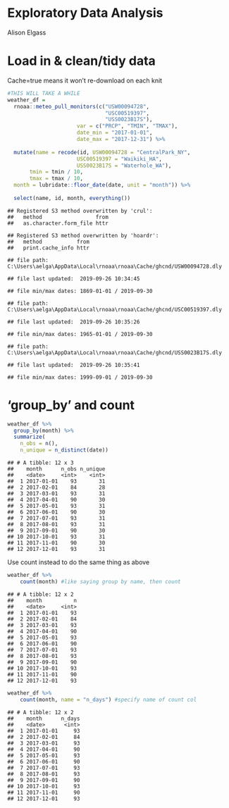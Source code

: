 Exploratory Data Analysis
================
Alison Elgass

# Load in & clean/tidy data

Cache=true means it won’t re-download on each knit

``` r
#THIS WILL TAKE A WHILE
weather_df = 
  rnoaa::meteo_pull_monitors(c("USW00094728",
                               "USC00519397",
                               "USS0023B17S"),
                      var = c("PRCP", "TMIN", "TMAX"), 
                      date_min = "2017-01-01",
                      date_max = "2017-12-31") %>% 
  
  mutate(name = recode(id, USW00094728 = "CentralPark_NY", 
                      USC00519397 = "Waikiki_HA",
                      USS0023B17S = "Waterhole_WA"),
       tmin = tmin / 10,
       tmax = tmax / 10, 
  month = lubridate::floor_date(date, unit = "month")) %>%
  
  select(name, id, month, everything())
```

    ## Registered S3 method overwritten by 'crul':
    ##   method                 from
    ##   as.character.form_file httr

    ## Registered S3 method overwritten by 'hoardr':
    ##   method           from
    ##   print.cache_info httr

    ## file path:          C:\Users\aelga\AppData\Local\rnoaa\rnoaa\Cache/ghcnd/USW00094728.dly

    ## file last updated:  2019-09-26 10:34:45

    ## file min/max dates: 1869-01-01 / 2019-09-30

    ## file path:          C:\Users\aelga\AppData\Local\rnoaa\rnoaa\Cache/ghcnd/USC00519397.dly

    ## file last updated:  2019-09-26 10:35:26

    ## file min/max dates: 1965-01-01 / 2019-09-30

    ## file path:          C:\Users\aelga\AppData\Local\rnoaa\rnoaa\Cache/ghcnd/USS0023B17S.dly

    ## file last updated:  2019-09-26 10:35:41

    ## file min/max dates: 1999-09-01 / 2019-09-30

# ‘group\_by’ and count

``` r
weather_df %>% 
  group_by(month) %>% 
  summarize(
    n_obs = n(),
    n_unique = n_distinct(date))
```

    ## # A tibble: 12 x 3
    ##    month      n_obs n_unique
    ##    <date>     <int>    <int>
    ##  1 2017-01-01    93       31
    ##  2 2017-02-01    84       28
    ##  3 2017-03-01    93       31
    ##  4 2017-04-01    90       30
    ##  5 2017-05-01    93       31
    ##  6 2017-06-01    90       30
    ##  7 2017-07-01    93       31
    ##  8 2017-08-01    93       31
    ##  9 2017-09-01    90       30
    ## 10 2017-10-01    93       31
    ## 11 2017-11-01    90       30
    ## 12 2017-12-01    93       31

Use count instead to do the same thing as above

``` r
weather_df %>% 
    count(month) #like saying group by name, then count
```

    ## # A tibble: 12 x 2
    ##    month          n
    ##    <date>     <int>
    ##  1 2017-01-01    93
    ##  2 2017-02-01    84
    ##  3 2017-03-01    93
    ##  4 2017-04-01    90
    ##  5 2017-05-01    93
    ##  6 2017-06-01    90
    ##  7 2017-07-01    93
    ##  8 2017-08-01    93
    ##  9 2017-09-01    90
    ## 10 2017-10-01    93
    ## 11 2017-11-01    90
    ## 12 2017-12-01    93

``` r
weather_df %>% 
    count(month, name = "n_days") #specify name of count col
```

    ## # A tibble: 12 x 2
    ##    month      n_days
    ##    <date>      <int>
    ##  1 2017-01-01     93
    ##  2 2017-02-01     84
    ##  3 2017-03-01     93
    ##  4 2017-04-01     90
    ##  5 2017-05-01     93
    ##  6 2017-06-01     90
    ##  7 2017-07-01     93
    ##  8 2017-08-01     93
    ##  9 2017-09-01     90
    ## 10 2017-10-01     93
    ## 11 2017-11-01     90
    ## 12 2017-12-01     93
